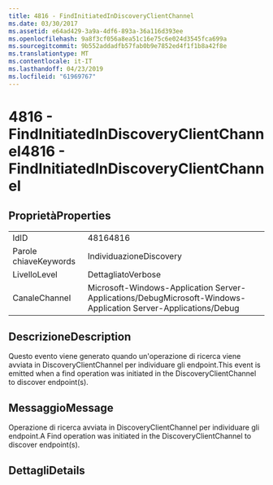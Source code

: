 ```yaml
---
title: 4816 - FindInitiatedInDiscoveryClientChannel
ms.date: 03/30/2017
ms.assetid: e64ad429-3a9a-4df6-893a-36a116d393ee
ms.openlocfilehash: 9a8f3cf056a8ea51c16e75c6e024d3545fca699a
ms.sourcegitcommit: 9b552addadfb57fab0b9e7852ed4f1f1b8a42f8e
ms.translationtype: MT
ms.contentlocale: it-IT
ms.lasthandoff: 04/23/2019
ms.locfileid: "61969767"
---
```

# <a name="4816---findinitiatedindiscoveryclientchannel"></a><span data-ttu-id="df07f-102">4816 - FindInitiatedInDiscoveryClientChannel</span><span class="sxs-lookup"><span data-stu-id="df07f-102">4816 - FindInitiatedInDiscoveryClientChannel</span></span>
## <a name="properties"></a><span data-ttu-id="df07f-103">Proprietà</span><span class="sxs-lookup"><span data-stu-id="df07f-103">Properties</span></span>  
  
|||  
|-|-|  
|<span data-ttu-id="df07f-104">Id</span><span class="sxs-lookup"><span data-stu-id="df07f-104">ID</span></span>|<span data-ttu-id="df07f-105">4816</span><span class="sxs-lookup"><span data-stu-id="df07f-105">4816</span></span>|  
|<span data-ttu-id="df07f-106">Parole chiave</span><span class="sxs-lookup"><span data-stu-id="df07f-106">Keywords</span></span>|<span data-ttu-id="df07f-107">Individuazione</span><span class="sxs-lookup"><span data-stu-id="df07f-107">Discovery</span></span>|  
|<span data-ttu-id="df07f-108">Livello</span><span class="sxs-lookup"><span data-stu-id="df07f-108">Level</span></span>|<span data-ttu-id="df07f-109">Dettagliato</span><span class="sxs-lookup"><span data-stu-id="df07f-109">Verbose</span></span>|  
|<span data-ttu-id="df07f-110">Canale</span><span class="sxs-lookup"><span data-stu-id="df07f-110">Channel</span></span>|<span data-ttu-id="df07f-111">Microsoft-Windows-Application Server-Applications/Debug</span><span class="sxs-lookup"><span data-stu-id="df07f-111">Microsoft-Windows-Application Server-Applications/Debug</span></span>|  
  
## <a name="description"></a><span data-ttu-id="df07f-112">Descrizione</span><span class="sxs-lookup"><span data-stu-id="df07f-112">Description</span></span>  
 <span data-ttu-id="df07f-113">Questo evento viene generato quando un'operazione di ricerca viene avviata in DiscoveryClientChannel per individuare gli endpoint.</span><span class="sxs-lookup"><span data-stu-id="df07f-113">This event is emitted when a find operation was initiated in the DiscoveryClientChannel to discover endpoint(s).</span></span>  
  
## <a name="message"></a><span data-ttu-id="df07f-114">Messaggio</span><span class="sxs-lookup"><span data-stu-id="df07f-114">Message</span></span>  
 <span data-ttu-id="df07f-115">Operazione di ricerca avviata in DiscoveryClientChannel per individuare gli endpoint.</span><span class="sxs-lookup"><span data-stu-id="df07f-115">A Find operation was initiated in the DiscoveryClientChannel to discover endpoint(s).</span></span>  
  
## <a name="details"></a><span data-ttu-id="df07f-116">Dettagli</span><span class="sxs-lookup"><span data-stu-id="df07f-116">Details</span></span>
